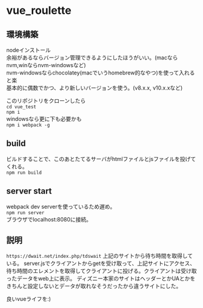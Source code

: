 # vue_roulette

## 環境構築
nodeインストール  
余裕があるならバージョン管理できるようにしたほうがいい。(macならnvm,winならnvm-windowsなど)  
nvm-windowsならchocolatey(macでいうhomebrew的なやつ)を使って入れると楽  
基本的に偶数でかつ、より新しいバージョンを使う。(v8.x.x, v10.x.xなど)  
  
このリポジトリをクローンしたら  
```cd vue_test```  
```npm i```  
windowsなら更に下も必要かも  
```npm i webpack -g``` 

## build  
ビルドすることで、このあとたてるサーバがhtmlファイルとjsファイルを投げてくれる。  
```npm run build```
  
## server start  
webpack dev serverを使っているため遅め。  
```npm run server```  
ブラウザでlocalhost:8080に接続。

## 説明
```https://dwait.net/index.php/tdswait```
上記のサイトから待ち時間を取得している。
server.jsでクライアントからgetを受け取って、上記サイトにアクセス、待ち時間のエレメントを取得してクライアントに投げる。クライアントは受け取ったデータをweb上に表示。
ディズニー本家のサイトはヘッダーとかUAとかをきちんと設定しないとデータが取れなそうだったから違うサイトにした。
  
良いvueライフを:)